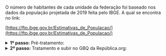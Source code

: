 
<br> 
O número de habitantes de cada unidade da federação foi baseado nos dados da população projetada de 2019 feita pelo IBGE. A qual se encontra no link: 

[https://ftp.ibge.gov.br/Estimativas_de_Populacao/](https://ftp.ibge.gov.br/Estimativas_de_Populacao/)
<br>


<details>
  <summary><b> 1º passo:</b> Pré-tratamento: </summary>

Acesso em:

[https://github.com/Republica-org/Ecossistema-dados/blob/main/pre_tratamento/tratamento_BD/ESTADIC_indicadores_estadic_gerais.sql](https://github.com/Republica-org/Ecossistema-dados/blob/main/pre_tratamento/tratamento_BD/ESTADIC_indicadores_estadic_gerais.sql)
</details>
<details>
  <summary><b> 2º passo:</b> Tratamento e subir no GBQ da República.org:</summary>

Acesso em:

[https://github.com/Republica-org/Ecossistema-dados/blob/main/tratamento_GBQ/perfil_remuneracao/ESTADIC_policial_civil_habitantes.ipynb](https://github.com/Republica-org/Ecossistema-dados/blob/main/tratamento_GBQ/perfil_remuneracao/ESTADIC_policial_civil_habitantes.ipynb)

</details>
